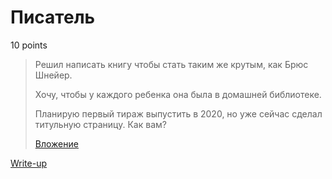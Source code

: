 # Писатель

10 points

> Решил написать книгу чтобы стать таким же крутым, как Брюс Шнейер.
> 
> Хочу, чтобы у каждого ребенка она была в домашней библиотеке.
> 
> Планирую первый тираж выпустить в 2020, но уже сейчас сделал титульную
> страницу. Как вам?
> 
> [Вложение](https://yadi.sk/i/C20qoHaI3Y92nM)

[Write-up](WRITEUP.md)
